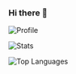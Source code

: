 ### Hi there 👋

![Profile](http://github-profile-summary-cards.vercel.app/api/cards/profile-details?username=ponces&theme=github_dark)

![Stats](http://github-profile-summary-cards.vercel.app/api/cards/stats?username=ponces&theme=github_dark)

![Top Languages](http://github-profile-summary-cards.vercel.app/api/cards/repos-per-language?username=ponces&theme=github_dark)

<!--
**ponces/ponces** is a ✨ _special_ ✨ repository because its `README.md` (this file) appears on your GitHub profile.

Here are some ideas to get you started:

- 🔭 I’m currently working on ...
- 🌱 I’m currently learning ...
- 👯 I’m looking to collaborate on ...
- 🤔 I’m looking for help with ...
- 💬 Ask me about ...
- 📫 How to reach me: ...
- 😄 Pronouns: ...
- ⚡ Fun fact: ...
-->
